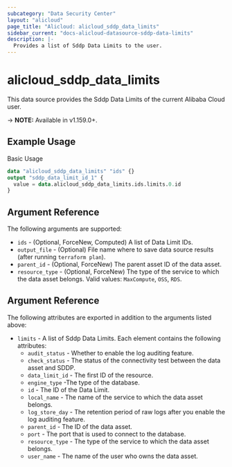 ```yaml
---
subcategory: "Data Security Center"
layout: "alicloud"
page_title: "Alicloud: alicloud_sddp_data_limits"
sidebar_current: "docs-alicloud-datasource-sddp-data-limits"
description: |-
  Provides a list of Sddp Data Limits to the user.
---
```


# alicloud\_sddp\_data\_limits

This data source provides the Sddp Data Limits of the current Alibaba Cloud user.

-> **NOTE:** Available in v1.159.0+.

## Example Usage

Basic Usage

```terraform
data "alicloud_sddp_data_limits" "ids" {}
output "sddp_data_limit_id_1" {
  value = data.alicloud_sddp_data_limits.ids.limits.0.id
}
```

## Argument Reference

The following arguments are supported:

* `ids` - (Optional, ForceNew, Computed)  A list of Data Limit IDs.
* `output_file` - (Optional) File name where to save data source results (after running `terraform plan`).
* `parent_id` - (Optional, ForceNew) The parent asset ID of the data asset.
* `resource_type` - (Optional, ForceNew) The type of the service to which the data asset belongs. Valid values: `MaxCompute`, `OSS`, `RDS`.

## Argument Reference

The following attributes are exported in addition to the arguments listed above:

* `limits` - A list of Sddp Data Limits. Each element contains the following attributes:
	* `audit_status` - Whether to enable the log auditing feature.
	* `check_status` - The status of the connectivity test between the data asset and SDDP.
	* `data_limit_id` - The first ID of the resource.
	* `engine_type` -The type of the database.
	* `id` - The ID of the Data Limit.
	* `local_name` - The name of the service to which the data asset belongs.
	* `log_store_day` - The retention period of raw logs after you enable the log auditing feature.
	* `parent_id` - The ID of the data asset.
	* `port` - The port that is used to connect to the database.
	* `resource_type` - The type of the service to which the data asset belongs.
	* `user_name` - The name of the user who owns the data asset.
